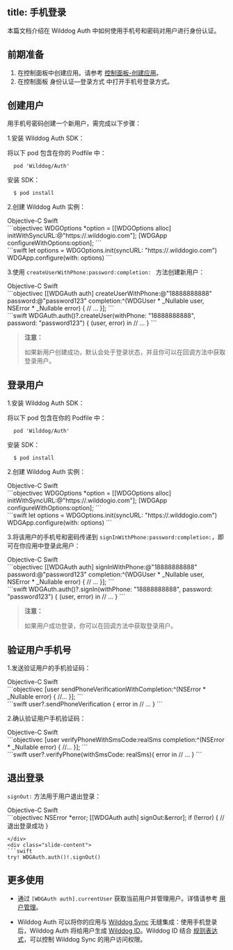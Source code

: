 
title: 手机登录
---

本篇文档介绍在 Wilddog Auth 中如何使用手机号和密码对用户进行身份认证。

## 前期准备

1. 在控制面板中创建应用。请参考 [控制面板-创建应用](/console/creat.html#创建一个野狗应用)。
2. 在控制面板 身份认证—登录方式 中打开手机号登录方式。

## 创建用户

用手机号密码创建一个新用户，需完成以下步骤：

1.安装 Wilddog Auth SDK：

将以下 pod 包含在你的 Podfile 中：

```
  pod 'Wilddog/Auth'
```

安装 SDK：

```
  $ pod install
```

2.创建 Wilddog Auth 实例：

<div class="slide">
<div class='slide-title'>
  <span class="slide-tab tab-current">Objective-C</span>
  <span class="slide-tab">Swift</span>
</div>
<div class="slide-content slide-content-show">
```objectivec
WDGOptions *option = [[WDGOptions alloc] initWithSyncURL:@"https://<your-wilddog-appid>.wilddogio.com"];
[WDGApp configureWithOptions:option];
```
</div>
<div class="slide-content">
```swift
let options = WDGOptions.init(syncURL: "https://<your-wilddog-appid>.wilddogio.com")
WDGApp.configure(with: options)
```
</div>
</div>

3.使用 `createUserWithPhone:password:completion: ` 方法创建新用户：

<div class="slide">
<div class='slide-title'>
  <span class="slide-tab tab-current">Objective-C</span>
  <span class="slide-tab">Swift</span>
</div>
<div class="slide-content slide-content-show">
```objectivec
[[WDGAuth auth] createUserWithPhone:@"18888888888"
                           password:@"password123"
                         completion:^(WDGUser * _Nullable user, NSError * _Nullable error) {
   			 // ...
                         }];
```
</div>
<div class="slide-content">
```swift
WDGAuth.auth()?.createUser(withPhone: "18888888888", password: "password123") { 
  (user, error) in
  // ...
}
```
</div>
</div>


<blockquote class="warning">
  <p><strong>注意：</strong></p>
  如果新用户创建成功，默认会处于登录状态，并且你可以在回调方法中获取登录用户。
</blockquote>


## 登录用户

1.安装 Wilddog Auth SDK：

将以下 pod 包含在你的 Podfile 中：

```
  pod 'Wilddog/Auth'
```

安装 SDK：

```
  $ pod install
```

2.创建 Wilddog Auth 实例：

<div class="slide">
<div class='slide-title'>
  <span class="slide-tab tab-current">Objective-C</span>
  <span class="slide-tab">Swift</span>
</div>
<div class="slide-content slide-content-show">
```objectivec
WDGOptions *option = [[WDGOptions alloc] initWithSyncURL:@"https://<your-wilddog-appid>.wilddogio.com"];
[WDGApp configureWithOptions:option];
```
</div>
<div class="slide-content">
```swift
let options = WDGOptions.init(syncURL: "https://<your-wilddog-appid>.wilddogio.com")
WDGApp.configure(with: options)
```
</div>
</div>

3.将该用户的手机号和密码传递到 `signInWithPhone:password:completion:`，即可在你应用中登录此用户：

<div class="slide">
<div class='slide-title'>
  <span class="slide-tab tab-current">Objective-C</span>
  <span class="slide-tab">Swift</span>
</div>
<div class="slide-content slide-content-show">
```objectivec
[[WDGAuth auth] signInWithPhone:@"18888888888"
                       password:@"password123"
                     completion:^(WDGUser * _Nullable user, NSError * _Nullable error) {
                         // ...
                     }];
```
</div>
<div class="slide-content">
```swift
WDGAuth.auth()?.signIn(withPhone: "18888888888", password: "password123") { (user, error) in
  // ...
}
```
</div>
</div>

<blockquote class="warning">
  <p><strong>注意：</strong></p>
  如果用户成功登录，你可以在回调方法中获取登录用户。
</blockquote>

## 验证用户手机号
1.发送验证用户的手机验证码：
<div class="slide">
<div class='slide-title'>
  <span class="slide-tab tab-current">Objective-C</span>
  <span class="slide-tab">Swift</span>
</div>
<div class="slide-content slide-content-show">
```objectivec
[user sendPhoneVerificationWithCompletion:^(NSError * _Nullable error) {
    //...
}];
```
</div>
<div class="slide-content">
```swift
user?.sendPhoneVerification { error in
  // ...
}
```
</div>
</div>

2.确认验证用户手机验证码：

<div class="slide">
<div class='slide-title'>
  <span class="slide-tab tab-current">Objective-C</span>
  <span class="slide-tab">Swift</span>
</div>
<div class="slide-content slide-content-show">
```objectivec
[user verifyPhoneWithSmsCode:realSms
                  completion:^(NSError * _Nullable error) {
                      //...
                  }];
```
</div>
<div class="slide-content">
```swift
user?.verifyPhone(withSmsCode: realSms){ error in
  // ...
}
```
</div>
</div>

## 退出登录

`signOut:` 方法用于用户退出登录：

<div class="slide">
<div class='slide-title'>
  <span class="slide-tab tab-current">Objective-C</span>
  <span class="slide-tab">Swift</span>
</div>
<div class="slide-content slide-content-show">
```objectivec
NSError *error;
[[WDGAuth auth] signOut:&error];
if (!error) {
    // 退出登录成功
}

```
</div>
<div class="slide-content">
```swift
try! WDGAuth.auth()!.signOut()

```
</div>
</div>

## 更多使用

- 通过 `[WDGAuth auth].currentUser` 获取当前用户并管理用户。详情请参考 [用户管理](/auth/iOS/guide/manageuser.html)。


- Wilddog Auth 可以将你的应用与 [Wilddog Sync](/sync/iOS/index.html) 无缝集成：使用手机登录后，Wilddog Auth 将给用户生成 [Wilddog ID](/auth/iOS/guide/concept.html)。Wilddog ID 结合 [规则表达式](/sync/iOS/rules/introduce.html)，可以控制 Wilddog Sync 的用户访问权限。




